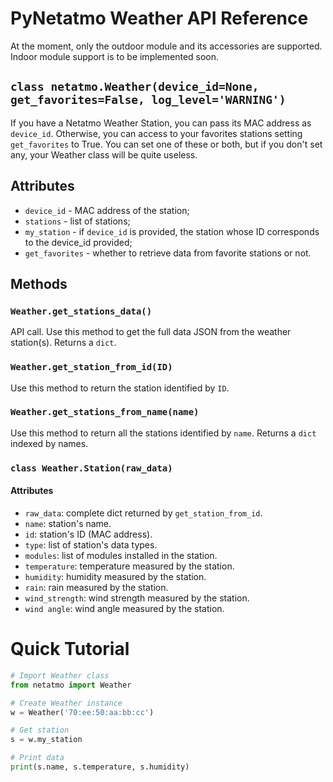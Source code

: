 # PyNetatmo Weather API Reference
At the moment, only the outdoor module and its accessories are supported. Indoor module support is to be implemented soon.

## `class netatmo.Weather(device_id=None, get_favorites=False, log_level='WARNING')`
If you have a Netatmo Weather Station, you can pass its MAC address as `device_id`. Otherwise, you can access to your favorites stations setting `get_favorites` to True. You can set one of these or both, but if you don't set any, your Weather class will be quite useless.

## Attributes
- `device_id` - MAC address of the station;
- `stations` - list of stations;
- `my_station` - if `device_id` is provided, the station whose ID corresponds to the device_id provided;
- `get_favorites` - whether to retrieve data from favorite stations or not.

## Methods

### `Weather.get_stations_data()`
API call. Use this method to get the full data JSON from the weather station(s). Returns a `dict`.

### `Weather.get_station_from_id(ID)`
Use this method to return the station identified by `ID`.

### `Weather.get_stations_from_name(name)`
Use this method to return all the stations identified by `name`. Returns a `dict` indexed by names.

### `class Weather.Station(raw_data)`
#### Attributes
- `raw_data`: complete dict returned by `get_station_from_id`.
- `name`: station's name.
- `id`: station's ID (MAC address).
- `type`: list of station's data types.
- `modules`: list of modules installed in the station.
- `temperature`: temperature measured by the station.
- `humidity`: humidity measured by the station.
- `rain`: rain measured by the station.
- `wind_strength`: wind strength measured by the station.
- `wind angle`: wind angle measured by the station.


# Quick Tutorial

```python
# Import Weather class
from netatmo import Weather

# Create Weather instance
w = Weather('70:ee:50:aa:bb:cc')

# Get station
s = w.my_station

# Print data
print(s.name, s.temperature, s.humidity)
```
